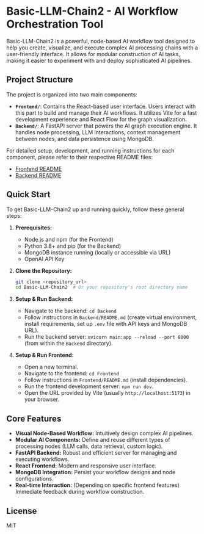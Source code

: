 # Basic-LLM-Chain2 - AI Workflow Orchestration Tool

Basic-LLM-Chain2 is a powerful, node-based AI workflow tool designed to help you create, visualize, and execute complex AI processing chains with a user-friendly interface. It allows for modular construction of AI tasks, making it easier to experiment with and deploy sophisticated AI pipelines.

## Project Structure

The project is organized into two main components:

*   **`Frontend/`**: Contains the React-based user interface. Users interact with this part to build and manage their AI workflows. It utilizes Vite for a fast development experience and React Flow for the graph visualization.
*   **`Backend/`**: A FastAPI server that powers the AI graph execution engine. It handles node processing, LLM interactions, context management between nodes, and data persistence using MongoDB.

For detailed setup, development, and running instructions for each component, please refer to their respective README files:

*   [Frontend README](./Frontend/README.md)
*   [Backend README](./Backend/README.md)

## Quick Start

To get Basic-LLM-Chain2 up and running quickly, follow these general steps:

1.  **Prerequisites:**
    *   Node.js and npm (for the Frontend)
    *   Python 3.8+ and pip (for the Backend)
    *   MongoDB instance running (locally or accessible via URL)
    *   OpenAI API Key

2.  **Clone the Repository:**
    ```bash
    git clone <repository_url>
    cd Basic-LLM-Chain2  # Or your repository's root directory name
    ```

3.  **Setup & Run Backend:**
    *   Navigate to the backend: `cd Backend`
    *   Follow instructions in `Backend/README.md` (create virtual environment, install requirements, set up `.env` file with API keys and MongoDB URL).
    *   Run the backend server: `uvicorn main:app --reload --port 8000` (from within the `Backend` directory).

4.  **Setup & Run Frontend:**
    *   Open a new terminal.
    *   Navigate to the frontend: `cd Frontend`
    *   Follow instructions in `Frontend/README.md` (install dependencies).
    *   Run the frontend development server: `npm run dev`.
    *   Open the URL provided by Vite (usually `http://localhost:5173`) in your browser.

## Core Features

*   **Visual Node-Based Workflow:** Intuitively design complex AI pipelines.
*   **Modular AI Components:** Define and reuse different types of processing nodes (LLM calls, data retrieval, custom logic).
*   **FastAPI Backend:** Robust and efficient server for managing and executing workflows.
*   **React Frontend:** Modern and responsive user interface.
*   **MongoDB Integration:** Persist your workflow designs and node configurations.
*   **Real-time Interaction:** (Depending on specific frontend features) Immediate feedback during workflow construction.

## License

MIT 